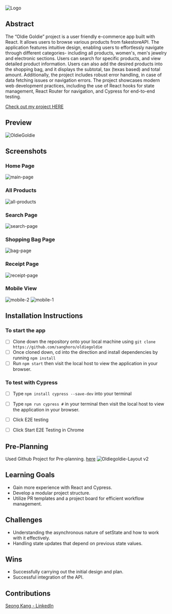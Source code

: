 ![Logo](https://github.com/user-attachments/assets/b2d5e8b3-b054-4d4a-9e83-49504a035633)


## Abstract
The “Oldie Goldie” project is a user friendly e-commerce app built with React. It allows users to browse various products from fakestoreAPI.
The application features intuitive design, enabling users to effortlessly navigate through different categories- including all products, women's, men's jewelry and electronic sections.
Users can search for specific products, and view detailed product information. Users can also add the desired products into the shopping bag, and it displays the subtotal, tax (texas based) and total amount.
Additionally, the project includes robust error handling, in case of data fetching issues or navigation errors. 
The project showcases modern web development practices, including the use of React hooks for state management, React Router for navigation, and Cypress for end-to-end testing. 

[Check out my project HERE](https://oldie-goldie.vercel.app/)

## Preview
![OldieGoldie](https://github.com/user-attachments/assets/d4b35a85-ff04-464c-8d03-278517f22039)


## Screenshots
### Home Page
![main-page](https://github.com/user-attachments/assets/f106c89a-c1ef-42b5-923e-81d1b3a3f44e)

### All Products
![all-products](https://github.com/user-attachments/assets/73d2b212-fa3b-4587-a659-c3f930a063ce)

### Search Page
![search-page](https://github.com/user-attachments/assets/00fd63cd-0e5d-486b-9823-2964086efd2b)

### Shopping Bag Page
![bag-page](https://github.com/user-attachments/assets/7dc08580-243d-4edf-ab68-feb82f4fe47f)

### Receipt Page
![receipt-page](https://github.com/user-attachments/assets/2e734ee2-e654-4a39-9093-6518b442e543)

### Mobile View
![mobile-2](https://github.com/user-attachments/assets/bc69a3b4-32b5-45b6-bfd6-a937f0190e19)
![mobile-1](https://github.com/user-attachments/assets/273e9c5b-008b-4a44-9763-aaf17162b249)


## Installation Instructions
### To start the app
- [ ]  Clone down the repository onto your local machine using `git clone https://github.com/sanghoro/oldiegoldie`
- [ ]  Once cloned down, cd into the direction and install dependencies by running `npm install`
- [ ]  Run `npm start` then visit the local host to view the application in your browser.

### To test with Cypress
- [ ]  Type `npm install cypress --save-dev` into your terminal
- [ ]  Type `npm run cypress #` in your terminal then visit the local host to view the application in your browser.
- [ ]  Click E2E testing
- [ ]  Click Start E2E Testing in Chrome


## Pre-Planning
Used Github Project for Pre-planning. [here](https://github.com/users/sanghoro/projects/13)
![Oldiegoldie-Layout v2](https://github.com/user-attachments/assets/be89b08b-c3f0-42da-b64d-f2ce74eab67e)



## Learning Goals
  * Gain more experience with React and Cypress.
  * Develop a modular project structure.
  * Utilize PR templates and a project board for efficient workflow management.
  
## Challenges
  * Understanding the asynchronous nature of setState and how to work with it effectively.
  * Handling state updates that depend on previous state values.
  
## Wins
* Successfully carrying out the initial design and plan.
* Successful integration of the API.

## Contributions
[Seong Kang - LinkedIn](https://www.linkedin.com/in/seong-kang/)
